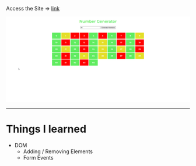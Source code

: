 Access the Site &rArr; [link](https://ashwin776.github.io/JS-Projects/07.%20Number%20Generator%20(0%20-%20N)/)

![Site snap](site_snap.png)

---
# Things I learned

* DOM
    * Adding / Removing Elements
    * Form Events